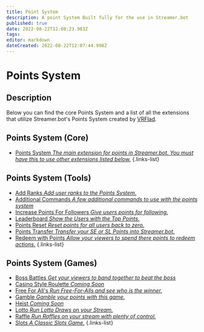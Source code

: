 ```yaml
---
title: Point System
description: A point System Built fully for the use in Streamer.bot
published: true
date: 2022-08-22T12:08:23.983Z
tags: 
editor: markdown
dateCreated: 2022-08-22T12:07:44.998Z
---
```


# Points System

## Description

Below you can find the core Points System and a list of all the extensions that utilize Streamer.bot's Points System created by [VRFlad](https://www.twitch.tv/VRFlad).

## Points System (Core)

* [Points System  *The main extension for points in Streamer.bot.  You must have this to use other extensions listed below.*](/extensions/points-system/points-system-core)
{.links-list}

## Points System (Tools)


* [Add Ranks  *Add user ranks to the Points System.*](/extensions/points-system/points-system-add-ranks)
* [Additional Commands *A few additional commands to use with the points system*](/extensions/points-system/additional-commands)
* [Increase Points For Followers *Give users points for following.*](/extensions/points-system/points-system-followers)
* [Leaderboard *Show the Users with the Top Points.*](/extensions/points-system/points-system-leaderboard)
* [Points Reset *Reset points for all users back to zero.*](/extensions/points-system/points-system-points-reset)
* [Points Transfer  *Transfer your SE or SL Points into Streamer.bot.*](/extensions/points-system/points-system-points-transfer)
* [Redeem with Points *Allow your viewers to spend there points to redeem actions.*](/en/extensions/points-system/redeem-with-points)
{.links-list}

## Points System (Games)

* [Boss Battles *Get your viewers to band together to beat the boss*](/extensions/points-system/points-system-boss-battles)
* [Casino Style Roulette *Coming Soon*](/extensions/points-system/points-system-roulette)
* [Free For All's *Run Free-For-Alls and see who is the winner.*](/extensions/points-system/points-system-free-for-alls)
* [Gamble *Gamble your points with this game.*](/extensions/points-system/points-system-gamble)
* [Heist *Coming Soon*](/extensions/points-system/points-system-heist)
* [Lotto *Run Lotto Draws on your Stream.*](/extensions/points-system/points-system-lotto)
* [Raffle *Run Raffles on your stream with plenty of control.*](/extensions/points-system/points-system-raffle)
* [Slots *A Classic Slots Game.*](/extensions/points-system/points-system-slots)
{.links-list}


